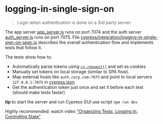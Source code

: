 # logging-in-single-sign-on
> Login when authentication is done on a 3rd party server.

The app server [app_server.js](app_server.js) runs on port 7074 and the auth server [auth_server.js](auth_server.js) runs on port 7075. File [cypress/integration/logging-in-single-sign-on-spec.js](cypress/integration/logging-in-single-sign-on-spec.js) describes the overall authentication flow and implements tests that follow it.

The tests show how to:

- Automatically parse tokens using [`cy.request()`](https://on.cypress.io/request) and set as cookies
- Manually set tokens on local storage (similar to SPA flow).
- Map external hosts like `auth.corp.com:7075` and point to local servers `127.0.0.1:7075` in [cypress.json](cypress.json)
- Get the authentication token just once and set it before each test (should make tests faster)

**tip** to start the server and run Cypress GUI use script `npm run dev`

Highly recommended: watch video ["Organizing Tests, Logging In, Controlling State"](https://www.youtube.com/watch?v=5XQOK0v_YRE)
